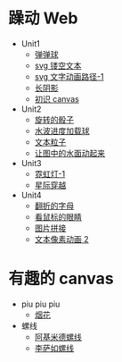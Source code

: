 # 躁动 Web

- Unit1
  - [弹弹球](http://sukura9527.github.io/fancy-web/弹弹球)
  - [svg 镂空文本](http://sukura9527.github.io/fancy-web/svg镂空文本)
  - [svg 文字动画路径-1](http://sukura9527.github.io/fancy-web/svg文字动画路径-1)
  - [长阴影](http://sukura9527.github.io/fancy-web/长阴影)
  - [初识 canvas](http://sukura9527.github.io/fancy-web/初识canvas)
- Unit2
  - [旋转的骰子](http://sukura9527.github.io/fancy-web/旋转的骰子)
  - [水波进度加载球](http://sukura9527.github.io/fancy-web/水波进度加载球)
  - [文本粒子](http://sukura9527.github.io/fancy-web/文本粒子)
  - [让图中的水面动起来](http://sukura9527.github.io/fancy-web/让图中的水面动起来)
- Unit3
  - [霓虹灯-1](http://sukura9527.github.io/fancy-web/霓虹灯-1)
  - [星际穿越](http://sukura9527.github.io/fancy-web/星际穿越)
- Unit4
  - [翻折的字母](http://sukura9527.github.io/fancy-web/翻折的字母)
  - [看鼠标的眼睛](http://sukura9527.github.io/fancy-web/看鼠标的眼睛)
  - [图片拼接](http://sukura9527.github.io/fancy-web/图片拼接)
  - [文本像素动画 2](http://sukura9527.github.io/fancy-web/文本像素动画2)

# 有趣的 canvas

- piu piu piu
  - [烟花](http://sukura9527.github.io/fancy-web/烟花)
- 螺线
  - [阿基米德螺线](http://sukura9527.github.io/fancy-web/阿基米德螺线)
  - [李萨如螺线](http://sukura9527.github.io/fancy-web/李萨如螺线)
